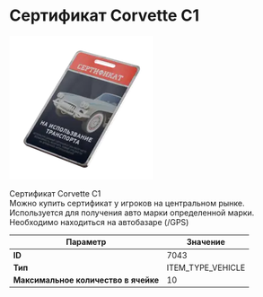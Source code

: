 # Сертификат Corvette C1

![Item Image](../img/7043.webp?raw=true)

Сертификат Corvette C1<br>Можно купить сертификат у игроков на центральном рынке.<br>Используется для получения авто марки определенной марки.<br>Необходимо находиться на автобазаре (/GPS)


| Параметр | Значение |
|----------|----------|
| **ID** | 7043 |
| **Тип** | ITEM_TYPE_VEHICLE |
| **Максимальное количество в ячейке** | 10 |

